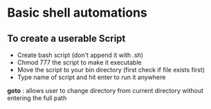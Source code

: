 # Basic shell automations

## To create a userable Script
- Create bash script (don't append it with .sh)
- Chmod 777 the script to make it executable
- Move the script to your bin directory (first check if file exists first)
- Type name of script and hit enter to run it anywhere

**goto** : allows user to change directory from current directory without entering the full path

